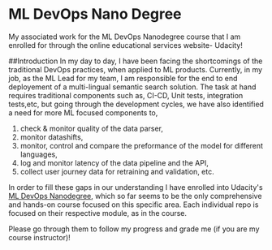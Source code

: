 # ML DevOps Nano Degree
My associated work for the ML DevOps Nanodegree course that I am enrolled for through the online educational services website- Udacity!

##Introduction
In my day to day, I have been facing the shortcomings of the traditional DevOps practices, when applied to ML products. Currently, in my job, as the ML Lead for my team, I am responsible for the end to end deployement of a multi-lingual semantic search solution. The task at hand requires traditional components such as, CI-CD, Unit tests, integration tests,etc, but going through the development cycles, we have also identified a need for more ML focused components to,

1. check & monitor quality of the data parser,
2. monitor datashifts,
3. monitor, control and compare the preformance of the model for different languages,
4. log and monitor latency of the data pipeline and the API,
5. collect user journey data for retraining and validation, etc.

In order to fill these gaps in our understanding I have enrolled into Udacity's [ML DevOps Nanodegree](https://www.udacity.com/course/machine-learning-dev-ops-engineer-nanodegree--nd0821), which so far seems to be the only comprehensive and hands-on course focused on this specific area. Each individual repo is focused on their respective module, as in the course.

Please go through them to follow my progress and grade me (if you are my course instructor)!

